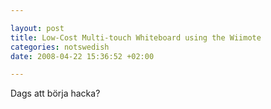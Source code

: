 ```yaml
--- 

layout: post
title: Low-Cost Multi-touch Whiteboard using the Wiimote 
categories: notswedish
date: 2008-04-22 15:36:52 +02:00 

---
```



Dags att börja hacka? 
